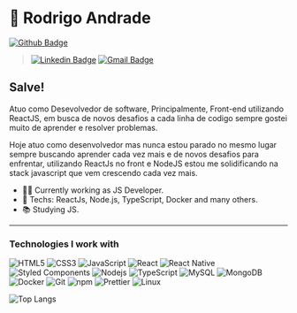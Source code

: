 # :purple_heart: Rodrigo Andrade

[![Github Badge](https://img.shields.io/badge/-Github-000?style=flat-square&logo=Github&logoColor=white&link=https://github.com/RodrigoAndrade085)](https://github.com/RodrigoAndrade085)
> [![Linkedin Badge](https://img.shields.io/badge/-LinkedIn-blue?style=flat-square&logo=Linkedin&logoColor=white&link=https://www.linkedin.com/in/rodrigo-andrade-51bb55190/)](https://www.linkedin.com/in/rodrigo-andrade-51bb55190/)
[![Gmail Badge](https://img.shields.io/badge/-Gmail-c14438?style=flat-square&logo=Gmail&logoColor=white&link=mailto:rodrigoandradedsousa@gmail.com)](mailto:rodrigoandradedsousa@gmail.com)

## Salve!

Atuo como Desevolvedor de software, Principalmente, Front-end utilizando ReactJS, em busca de novos desafios a cada linha de codigo sempre gostei muito de aprender e resolver problemas.

Hoje atuo como desenvolvedor mas nunca estou parado no mesmo lugar sempre buscando aprender cada vez mais e de novos desafios para enfrentar, utilizando ReactJs no front e NodeJS estou me solidificando na stack javascript que vem crescendo cada vez mais.


- :office_worker: Currently working as JS Developer.
- :purple_heart: Techs: ReactJs, Node.js, TypeScript, Docker and many others.
- :books: Studying JS.

---

### Technologies I work with

  ![HTML5](https://img.shields.io/badge/-HTML5-E34F26?style=for-the-badge&logo=html5&logoColor=white)
  ![CSS3](https://img.shields.io/badge/-CSS3-549FDE?style=for-the-badge&logo=css3&logoColor=white)
  ![JavaScript](https://img.shields.io/badge/-JavaScript-F7B93E?style=for-the-badge&logo=javascript&logoColor=fff)
  ![React](https://img.shields.io/badge/-React.js-45b8d8?style=for-the-badge&logo=react&logoColor=white)
  ![React Native](https://img.shields.io/badge/-React%20Native-45b8d8?style=for-the-badge&logo=react&logoColor=white)
  ![Styled Components](https://img.shields.io/badge/-Styled_Components-db7092?style=for-the-badge&logo=styled-components&logoColor=white)
  ![Nodejs](https://img.shields.io/badge/-Node.js-43853d?style=for-the-badge&logo=nodemon&logoColor=white)
  ![TypeScript](https://img.shields.io/badge/-TypeScript-0077C6?style=for-the-badge&logo=typescript&logoColor=fff)
  ![MySQL](https://img.shields.io/badge/-MySQL-00758F?style=for-the-badge&logo=mysql&logoColor=white)
  ![MongoDB](https://img.shields.io/badge/-MongoDB-13aa52?style=for-the-badge&logo=mongodb&logoColor=white)
  ![Docker](https://img.shields.io/badge/-Docker-46a2f1?style=for-the-badge&logo=docker&logoColor=white)
  ![Git](https://img.shields.io/badge/-Git-F05032?style=for-the-badge&logo=git&logoColor=white)
  ![npm](https://img.shields.io/badge/-NPM-CB3837?style=for-the-badge&logo=npm&logoColor=white)
  ![Prettier](https://img.shields.io/badge/-Prettier-1A2B34?style=for-the-badge&logo=prettier&logoColor=white)
  ![Linux](https://img.shields.io/badge/-Linux-16C60C?style=for-the-badge&logo=linux&logoColor=white)

 ![Top Langs](https://github-readme-stats.vercel.app/api/top-langs/?username=rodrigoandrade085&hide=TeX&layout=compact&theme=tokyonight)

